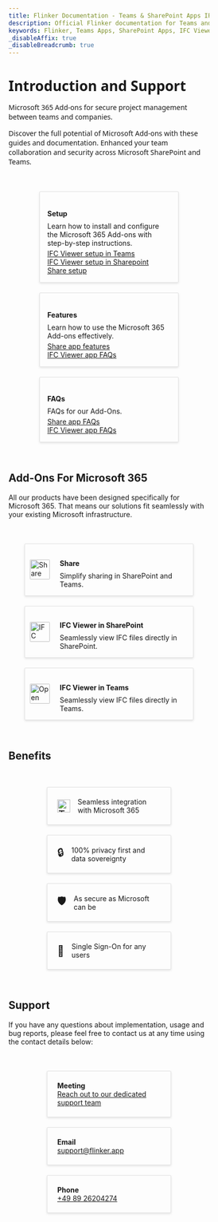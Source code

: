```yaml
---
title: Flinker Documentation - Teams & SharePoint Apps IFC Viewer & Permissions Management
description: Official Flinker documentation for Teams and SharePoint apps. Learn how to use the IFC Viewer for BIM files and manage sharing and permissions with our comprehensive guides.
keywords: Flinker, Teams Apps, SharePoint Apps, IFC Viewer, BIM Viewer, Sharing Permissions, Permissions Management, Documentation
_disableAffix: true
_disableBreadcrumb: true
---
```


<style>
/* Reset box-sizing for consistency */
* {
  box-sizing: border-box;
}

/* Full-Width Intro Section */
.intro-section {
  font-family: 'Segoe UI', Tahoma, Geneva, Verdana, sans-serif;
}

.intro-section h1 {
  margin-bottom: 15px;
}

.intro-section p {
  max-width: 800px;
}

/* Container for the vertical cards */
.vertical-card-container {
  display: flex;
  flex-wrap: wrap;
  justify-content: center;
  gap: 20px; /* Reduced gap for a tighter layout */
  padding: 30px 20px; /* Reduced padding */
  margin: 20px 0;
  align-items: stretch;
}

/* Individual vertical card styling */
.vertical-card {
  border: 1px solid #e1e1e1;
  border-radius: 2px; /* Smaller border radius */
  width: 280px; /* Fixed width for uniformity */
  text-align: left;
  color: inherit;
  box-shadow: 0 2px 4px rgba(0, 0, 0, 0.1);
  transition: transform 0.2s, box-shadow 0.2s;
  display: flex;
  flex-direction: column;
}

.vertical-card:hover {
  transform: translateY(-3px); /* Subtle hover effect */
  box-shadow: 0 4px 8px rgba(0, 0, 0, 0.15);
}

/* Image styling for vertical cards */
.vertical-card img {
  width: 100%;
  height: 140px; /* Fixed height for images */
  object-fit: cover;
  border-top-left-radius: 2px; /* Match smaller border radius */
  border-top-right-radius: 2px;
}

/* Card content for vertical cards */
.vertical-card-content {
  padding: 15px; /* Reduced padding */
  flex: 1; /* Ensure the content area takes up remaining space */
  display: flex;
  flex-direction: column;
}

/* Card title */
.card-title {
  font-size: 1em; /* Smaller font size */
  margin-bottom: 8px;
}

/* Card description */
.card-description {
  flex-grow: 1; /* Pushes the content to fill the space */
  margin: 0;
  margin-bottom: 4px;
}

/* Container for the horizontal cards */
.horizontal-card-container {
  display: flex;
  flex-wrap: wrap;
  justify-content: center;
  gap: 20px; /* Gap between cards */
  padding: 30px 20px; /* Padding around the container */
  margin: 20px 0;
  align-items: stretch;
}

/* Individual horizontal card styling */
.horizontal-card {
  border: 1px solid #e1e1e1;
  border-radius: 2px; /* Smaller border radius */
  width: 340px; /* Wider width for horizontal layout */
  text-decoration: none;
  color: inherit;
  box-shadow: 0 2px 4px rgba(0, 0, 0, 0.1);
  transition: transform 0.2s, box-shadow 0.2s;
  display: flex;
  flex-direction: row;
  align-items: center;
}

.horizontal-card:hover {
  transform: translateY(-3px); /* Subtle hover effect */
  box-shadow: 0 4px 8px rgba(0, 0, 0, 0.15);
}

/* Image styling for horizontal cards */
.horizontal-card img {
  width: 40px; /* Small image on the left */
  height: 40px;
  object-fit: cover;
  border-radius: 2px;
  margin-right: 10px; /* Space between image and content */
  margin-left: 10px;
}

/* Card content for horizontal cards */
.horizontal-card-content {
  padding: 10px; /* Padding around content */
  display: flex;
  flex-direction: column;
}

/* Container for the benefits */
.benefits-container {
  display: flex;
  flex-wrap: wrap;
  justify-content: center;
  gap: 20px; /* Gap between benefit items */
  padding: 30px 20px; /* Padding around the container */
  margin: 20px 0;
  align-items: stretch;
}

/* Individual benefit item styling */
.benefit-item {
  border: 1px solid #e1e1e1;
  border-radius: 2px; /* Smaller border radius */
  width: 250px; /* Fixed width for uniformity */
  padding: 20px;
  display: flex;
  align-items: center;
  box-shadow: 0 2px 4px rgba(0,0,0,0.1);
  transition: transform 0.2s, box-shadow 0.2s;
}

.benefit-item:hover {
  transform: translateY(-3px); /* Subtle hover effect */
  box-shadow: 0 4px 8px rgba(0,0,0,0.15);
}

.benefit-icon {
  font-size: 1.5em;
  margin-right: 15px;
}

.benefit-text {
  font-size: 1em;
}

/* Responsive Design */
@media (max-width: 768px) {
  .vertical-card-container {
    flex-direction: column;
    align-items: center;
  }

  .horizontal-card-container {
    flex-direction: column;
    align-items: center;
  }

  .horizontal-card {
    width: 100%; /* Full width on small screens */
    flex-direction: column;
    align-items: center;
  }

  .horizontal-card img {
    margin-right: 0;
    margin-bottom: 10px; /* Space below image */
  }

  .horizontal-card-content {
    text-align: center;
  }

  .benefits-container {
    flex-direction: column;
    align-items: center;
  }

  .benefit-item {
    width: 100%; /* Full width on small screens */
    max-width: 300px;
  }
}

</style>

<!-- Intro Section -->
<div class="intro-section">
  <h1>Introduction and Support</h1>
  <p>
    Microsoft 365 Add-ons for secure project management between teams and companies.
  </p>
    <p>
Discover the full potential of Microsoft Add-ons with these guides and documentation. Enhanced your team collaboration and security across Microsoft SharePoint and Teams.

  </p>
</div>

<div class="vertical-card-container">

  <!-- Card 1 -->
  <div class="vertical-card">
    <div class="vertical-card-content">
      <h3 class="card-title">Setup</h3>
      <p class="card-description">Learn how to install and configure the Microsoft 365 Add-ons with step-by-step instructions.</p>
      <a href="/docs/setting-up-the-ifc-viewer-in-microsoft-teams.html" class="card-link">IFC Viewer setup in Teams</a>
      <a href="/docs/viewer-app-installation-with-admin-approval.html" class="card-link">IFC Viewer setup in Sharepoint</a>
      <a href="/docs/installation.html" class="card-link">Share setup</a>
    </div>
  </div>

  <!-- Card 2 -->
  <div class="vertical-card">
    <div class="vertical-card-content">
      <h3 class="card-title">Features</h3>
      <p class="card-description">Learn how to use the Microsoft 365 Add-ons effectively.</p>
      <a href="/docs/share-features.html" class="card-link">Share app features</a>
      <a href="/docs/faq-ifc-viewer.html" class="card-link">IFC Viewer app FAQs</a>
    </div>
  </div>

  <!-- Card 3 -->
  <div class="vertical-card">
    <div class="vertical-card-content">
      <h3 class="card-title">FAQs</h3>
      <p class="card-description">FAQs for our Add-Ons.</p>
      <a href="/docs/faq-share-add-on-for-microsoft-sharepoint.html" class="card-link">Share app FAQs</a>
      <a href="/docs/faq-ifc-viewer.html" class="card-link">IFC Viewer app FAQs</a>
    </div>
  </div>  
</div>

## Add-Ons For Microsoft 365
All our products have been designed specifically for Microsoft 365. That means our solutions fit seamlessly with your existing Microsoft infrastructure.
<div class="horizontal-card-container"> 

  <a href="/docs/share-features.html" class="horizontal-card">
    <img 
      src="https://store-images.s-microsoft.com/image/apps.8710.f4a5189b-9a64-4251-b3ad-9fe54b90332c.a6ddbdcf-71af-4b0a-9ac8-1fddd491d66d.4a1843fb-411a-42b1-b5f4-d83bdb3b72d1.png" 
      alt="Share">
    <div class="horizontal-card-content">
      <h3 class="card-title">Share</h3>
      <p class="card-description">Simplify sharing in SharePoint and Teams.</p>
    </div>
  </a>

  <a href="/docs/viewer-app-installation-with-admin-approval.html" class="horizontal-card">
    <img 
      src="https://store-images.s-microsoft.com/image/apps.12309.c24477af-2aeb-444a-9f51-3442091a108b.7f8441a4-87aa-4f3c-b52a-2f18c329ec78.fe7c80b2-03e4-4f1f-8dc5-c08984c0d3ec.png" 
      alt="IFC Viewer">
    <div class="horizontal-card-content">
      <h3 class="card-title">IFC Viewer in SharePoint</h3>
      <p class="card-description">Seamlessly view IFC files directly in SharePoint.</p>
    </div>
  </a>

  <a href="http://localhost:8080/docs/setting-up-the-ifc-viewer-in-microsoft-teams.html" class="horizontal-card">
    <img 
      src="https://store-images.s-microsoft.com/image/apps.12309.c24477af-2aeb-444a-9f51-3442091a108b.7f8441a4-87aa-4f3c-b52a-2f18c329ec78.fe7c80b2-03e4-4f1f-8dc5-c08984c0d3ec.png" 
      alt="Open IFC Viewer" >
    <div class="horizontal-card-content">
      <h3 class="card-title">IFC Viewer in Teams</h3>
      <p class="card-description">Seamlessly view IFC files directly in Teams.</p>
    </div>
  </a>

</div>


## Benefits

<div class="benefits-container">

<div class="benefit-item">
  <span class="benefit-icon"><img src="https://upload.wikimedia.org/wikipedia/commons/thumb/4/44/Microsoft_logo.svg/240px-Microsoft_logo.svg.png" alt="Teams" width="26" height="auto" style=" max-width: unset"></span>
  <span class="benefit-text">Seamless integration with Microsoft 365</span>
</div>

<div class="benefit-item">
  <span class="benefit-icon">🔒</span>
  <span class="benefit-text">100% privacy first and data sovereignty</span>
</div>

<div class="benefit-item">
  <span class="benefit-icon">🛡️</span>
  <span class="benefit-text">As secure as Microsoft can be</span>
</div>

<div class="benefit-item">
  <span class="benefit-icon">🔑</span>
  <span class="benefit-text">Single Sign-On for any users</span>
</div>

</div>

## Support

If you have any questions about implementation, usage and bug reports, please feel free to contact us at any time using the contact details below:

<!-- Benefits Container for Contact Information -->
<div class="benefits-container">

  <!-- Meeting -->
  <div class="benefit-item">
    <span class="benefit-text">
      <strong>Meeting</strong><br><a href="https://outlook.office365.com/book/SupportConsultingonlinemeeting@flinker.app/" class="contact-link">Reach out to our dedicated support team</a>
    </span>
  </div>

  <!-- Email -->
  <div class="benefit-item">
    <span class="benefit-text">
      <strong>Email</strong><br><a href="mailto:support@flinker.app" class="contact-link">support@flinker.app</a>
    </span>
  </div>

  <!-- Phone -->
  <div class="benefit-item">
    <span class="benefit-text">
      <strong>Phone</strong><br><a href="tel:+498926204274" class="contact-link">+49 89 26204274</a>
    </span>
  </div>

</div>